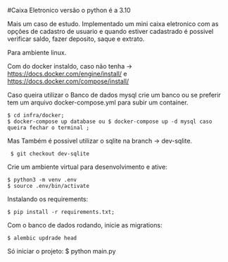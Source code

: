 #Caixa Eletronico
versão o python é a 3.10

Mais um caso de estudo.
Implementado um mini caixa eletronico com as opções de cadastro de usuario e quando estiver cadastrado é possivel verificar saldo, fazer deposito, saque e extrato.


Para ambiente linux.

Com do docker instaldo, caso não tenha -> https://docs.docker.com/engine/install/ e https://docs.docker.com/compose/install/

Caso queira utilizar o Banco de dados mysql crie um banco ou se preferir tem um arquivo docker-compose.yml para subir um container.

    $ cd infra/docker;
    $ docker-compose up database ou $ docker-compose up -d mysql caso queira fechar o terminal ;

Mas Também é possivel utilizar o sqlite na branch -> dev-sqlite.
   
     $ git checkout dev-sqlite

Crie um ambiente virtual para desenvolvimento e ative:
    
    $ python3 -m venv .env
    $ source .env/bin/activate

Instalando os requirements:

    $ pip install -r requirements.txt;

Com o banco de dados rodando, inicie as migrations:

    $ alembic updrade head

Só iniciar o projeto:
    $ python main.py
